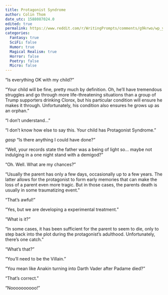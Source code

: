 ```yaml
---
title: Protagonist Syndrome
author: Colin Thom
date_utc: 1588087024.0
edited: true
permalink: https://www.reddit.com/r/WritingPrompts/comments/g9krwo/wp_you_just_gave_birth_your_son_has_a_colored/
categories:
  Fantasy: true
  SciFi: false
  Humor: true
  Magical Realism: true
  Horror: false
  Poetry: false
  Micro: false
---
```

“Is everything OK with my child?”

“Your child will be fine, pretty much by definition. Oh, he’ll have tremendous struggles and go through more life-threatening situations than a group of Trump supporters drinking Clorox, but his particular condition will ensure he makes it through. Unfortunately, his condition also ensures he grows up as an orphan.”

“I don’t understand...”

“I don’t know how else to say this. Your child has Protagonist Syndrome.”

*gasp* “Is there anything I could have done?”

“Well, your records state the father was a being of light so... maybe not indulging in a one night stand with a demigod?”

“Oh. Well. What are my chances?”

“Usually the parent has only a few days, occasionally up to a few years. The latter allows for the protagonist to form early memories that can make the loss of a parent even more tragic. But in those cases, the parents death is usually in some traumatizing event.”

“That’s awful!”

“Yes, but we are developing a experimental treatment.”

“What is it?”

“In some cases, it has been sufficient for the parent to seem to die, only to step back into the plot during the protagonist’s adulthood. Unfortunately, there’s one catch.”

“What’s that?”

“You’ll need to be the Villain.”

“You mean like Anakin turning into Darth Vader after Padame died?”

“That’s correct.”

“Noooooooooo!”
